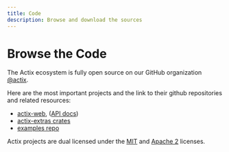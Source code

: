 ```yaml
---
title: Code
description: Browse and download the sources
---
```


# Browse the Code

The Actix ecosystem is fully open source on our GitHub organization [@actix](https://github.com/actix).

Here are the most important projects and the link to their github repositories and related resources:

- [actix-web](https://github.com/actix/actix-web), ([API docs](https://docs.rs/actix-web))
- [actix-extras crates](https://github.com/actix/actix-extras#readme)
- [examples repo](https://github.com/actix/examples#readme)

Actix projects are dual licensed under the [MIT] and [Apache 2] licenses.

[MIT]: https://github.com/actix/actix-web/blob/master/LICENSE-MIT
[Apache 2]: https://github.com/actix/actix-web/blob/master/LICENSE-APACHE

